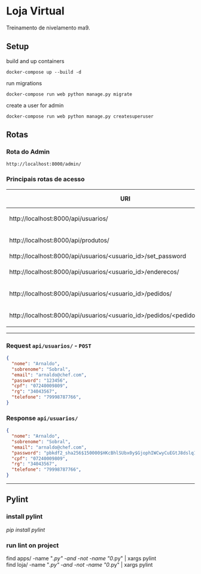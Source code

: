 # Loja Virtual
Treinamento de nivelamento ma9.

## Setup

build and up containers

```
docker-compose up --build -d
```

run migrations

```
docker-compose run web python manage.py migrate
```

create a user for admin

```
docker-compose run web python manage.py createsuperuser
```

## Rotas
### Rota do Admin
```http://localhost:8000/admin/```
### Principais rotas de acesso

| URI                                                                                | Tipos de Requisição           |
| ---------------------------------------------------------------------------------- | ----------------------------- |
| http://localhost:8000/api/usuarios/<id>                                            | `POST` `GET` `PATCH` `DELETE` |
| http://localhost:8000/api/produtos/<id>                                            | `POST` `GET` `PATCH` `DELETE` |
| http://localhost:8000/api/usuarios/<usuario_id>/set_password                               | `POST`                        |
| http://localhost:8000/api/usuarios/<usuario_id>/enderecos/<id>                     | `POST` `GET` `PATCH` `DELETE` |
| http://localhost:8000/api/usuarios/<usuario_id>/pedidos/<id>                       | `POST` `GET` `PATCH` `DELETE` |
| http://localhost:8000/api/usuarios/<usuario_id>/pedidos/<pedido_id>/enderecos/<id> | `POST` `GET` `PATCH` `DELETE` |

<hr />

### Request `api/usuarios/` - `POST`

```json
{
  "nome": "Arnaldo",
  "sobrenome": "Sobral",
  "email": "arnaldo@chef.com",
  "password": "123456",
  "cpf": "07240009809",
  "rg": "34043567",
  "telefone": "79998787766",
}
```

### Response `api/usuarios/`

```json
{
  "nome": "Arnaldo",
  "sobrenome": "Sobral",
  "email": "arnaldo@chef.com",
  "password": "pbkdf2_sha256$150000$HKcBhlSUbx0y$GjophIWCwyCuEGtJ8dslq1E03WHMtqsWjYuGfljj8Cs=",
  "cpf": "07240009809",
  "rg": "34043567",
  "telefone": "79998787766",
}
```
<hr />

## Pylint

### install pylint
*_pip install pylint_*

### run lint on project
find apps/ -name "*.py" -and -not -name "0*.py" | xargs pylint </br>
find loja/ -name "*.py" -and -not -name "0*.py" | xargs pylint
